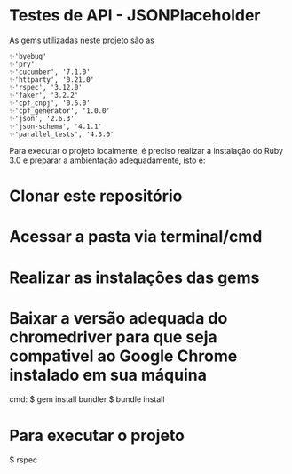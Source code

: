 # Testes de API - JSONPlaceholder

As gems utilizadas neste projeto são as

    ✨'byebug'
    ✨'pry'
    ✨'cucumber', '7.1.0'
    ✨'httparty', '0.21.0'
    ✨'rspec', '3.12.0'
    ✨'faker', '3.2.2'
    ✨'cpf_cnpj', '0.5.0'
    ✨'cpf_generator', '1.0.0'
    ✨'json', '2.6.3'
    ✨'json-schema', '4.1.1'
    ✨'parallel_tests', '4.3.0'

Para executar o projeto localmente, é preciso realizar a instalação do Ruby 3.0 e preparar a ambientação adequadamente, isto é:

# Clonar este repositório
# Acessar a pasta via terminal/cmd
# Realizar as instalações das gems
# Baixar a versão adequada do chromedriver para que seja compativel ao Google Chrome instalado em sua máquina

cmd:
$ gem install bundler
$ bundle install


# Para executar o projeto
$ rspec
